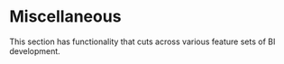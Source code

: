 # Miscellaneous

This section has functionality that cuts across various feature sets of BI development.
